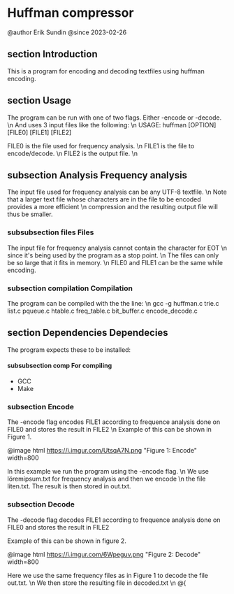 
 
# Huffman compressor
 @author Erik Sundin
 @since 2023-02-26
 
 ## section Introduction
 This is a program for encoding and decoding textfiles using huffman encoding.
 
 ## section Usage
 The program can be run with one of two flags. Either -encode or -decode. \n 
 And uses 3 input files like the following: \n
 USAGE:  huffman [OPTION] [FILE0] [FILE1] [FILE2]
 
 FILE0 is the file used for frequency analysis. \n
 FILE1 is the file to encode/decode. \n
 FILE2 is the output file. \n
 
 ## subsection Analysis Frequency analysis
 
 The input file used for frequency analysis can be any UTF-8 textfile. \n
 Note that a larger text file whose characters are in the file to be encoded provides a more efficient \n 
 compression and the resulting output file will thus be smaller.
 
 ### subsubsection files Files
 
 The input file for frequency analysis cannot contain the character for EOT \n
 since it's being used by the program as a stop point. \n
 The files can only be so large that it fits in memory. \n
 FILE0 and FILE1 can be the same while encoding.
 
 ### subsection compilation Compilation
 The program can be compiled with the the line: \n
 gcc  -g huffman.c trie.c list.c pqueue.c htable.c freq_table.c bit_buffer.c encode_decode.c 
 
 
 ## section Dependencies Dependecies
 The program expects these to be installed:
 
 #### subsubsection comp For compiling
 - GCC 
 - Make
 
 
 ### subsection Encode
 The -encode flag encodes FILE1 according to frequence analysis done on FILE0 and stores the result in FILE2 \n
 Example of this can be shown in Figure 1.
 
 @image html https://i.imgur.com/UtsqA7N.png "Figure 1: Encode"  width=800
 
 In this example we run the program using the -encode flag. \n
 We use löremipsum.txt for frequency analysis and then we encode \n
 the file liten.txt. The result is then stored in out.txt.
 
 ### subsection Decode
 The -decode flag decodes FILE1 according to frequence analysis done on FILE0 and stores the result in FILE2
 
 Example of this can be shown in figure 2.
 
 @image html https://i.imgur.com/6Wpeguv.png "Figure 2: Decode" width=800
 
 Here we use the same frequency files as in Figure 1 to decode the file out.txt. \n
 We then store the resulting file in decoded.txt \n
 @{
 
